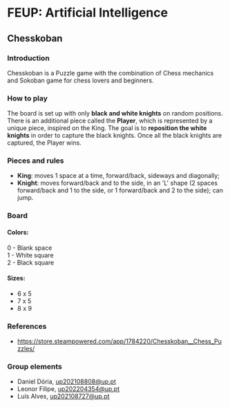 # FEUP: Artificial Intelligence

## Chesskoban

### Introduction
Chesskoban is a Puzzle game with the combination of Chess mechanics and Sokoban game for chess lovers and beginners.

### How to play
The board is set up with only **black and white knights** on random positions. There is an additional piece called the **Player**, which is represented by a unique piece, inspired on the King.
The goal is to **reposition the white knights** in order to capture the black knights. Once all the black knights are captured, the Player wins.

### Pieces and rules
- **King**: moves 1 space at a time, forward/back, sideways and diagonally;
- **Knight**: moves forward/back and to the side, in an 'L' shape (2 spaces forward/back and 1 to the side, or 1 forward/back and 2 to the side); can jump.

### Board
#### Colors:
0 - Blank space  \
1 - White square \
2 - Black square

#### Sizes:
- 6 x 5
- 7 x 5
- 8 x 9

### References
- https://store.steampowered.com/app/1784220/Chesskoban__Chess_Puzzles/

### Group elements
- Daniel Dória, up202108808@up.pt
- Leonor Filipe, up202204354@up.pt
- Luís Alves, up202108727@up.pt